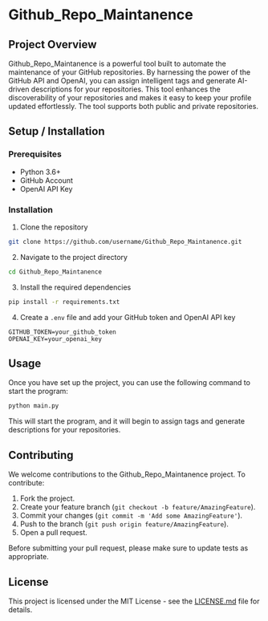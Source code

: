 # Github_Repo_Maintanence

## Project Overview

Github_Repo_Maintanence is a powerful tool built to automate the maintenance of your GitHub repositories. By harnessing the power of the GitHub API and OpenAI, you can assign intelligent tags and generate AI-driven descriptions for your repositories. This tool enhances the discoverability of your repositories and makes it easy to keep your profile updated effortlessly. The tool supports both public and private repositories.

## Setup / Installation

### Prerequisites

- Python 3.6+
- GitHub Account
- OpenAI API Key

### Installation

1. Clone the repository

```bash
git clone https://github.com/username/Github_Repo_Maintanence.git
```

2. Navigate to the project directory

```bash
cd Github_Repo_Maintanence
```

3. Install the required dependencies

```bash
pip install -r requirements.txt
```

4. Create a `.env` file and add your GitHub token and OpenAI API key

```text
GITHUB_TOKEN=your_github_token
OPENAI_KEY=your_openai_key
```

## Usage

Once you have set up the project, you can use the following command to start the program:

```bash
python main.py
```

This will start the program, and it will begin to assign tags and generate descriptions for your repositories.

## Contributing

We welcome contributions to the Github_Repo_Maintanence project. To contribute:

1. Fork the project.
2. Create your feature branch (`git checkout -b feature/AmazingFeature`).
3. Commit your changes (`git commit -m 'Add some AmazingFeature'`).
4. Push to the branch (`git push origin feature/AmazingFeature`).
5. Open a pull request.

Before submitting your pull request, please make sure to update tests as appropriate.

## License

This project is licensed under the MIT License - see the [LICENSE.md](LICENSE.md) file for details.